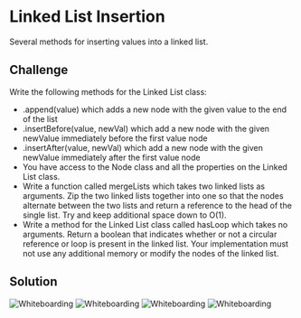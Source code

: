 # Linked List Insertion
Several methods for inserting values into a linked list.

## Challenge
Write the following methods for the Linked List class:

* .append(value) which adds a new node with the given value to the end of the list
* .insertBefore(value, newVal) which add a new node with the given newValue immediately before the first value node
* .insertAfter(value, newVal) which add a new node with the given newValue immediately after the first value node
* You have access to the Node class and all the properties on the Linked List class.
* Write a function called mergeLists which takes two linked lists as arguments. Zip the two linked lists together into one so that the nodes alternate between the two lists and return a reference to the head of the single list. Try and keep additional space down to O(1).
* Write a method for the Linked List class called hasLoop which takes no arguments. Return a boolean that indicates whether or not a circular reference or loop is present in the linked list. Your implementation must not use any additional memory or modify the nodes of the linked list.

## Solution
![Whiteboarding](https://github.com/katcosgrove/data-structures-and-algorithms/blob/binary-search/assets/ll-insertion.jpg)
![Whiteboarding](https://github.com/katcosgrove/data-structures-and-algorithms/blob/binary-search/assets/kthFromEnd.jpg)
![Whiteboarding](https://github.com/katcosgrove/data-structures-and-algorithms/blob/binary-search/assets/ll-merge.jpg)
![Whiteboarding](https://github.com/katcosgrove/data-structures-and-algorithms/blob/binary-search/assets/has-loop.jpg)